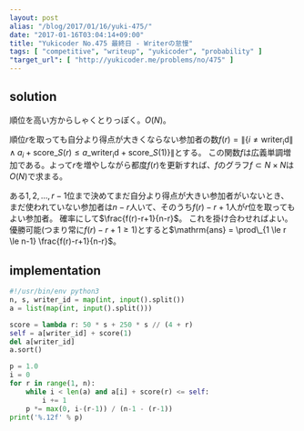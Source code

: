 ```yaml
---
layout: post
alias: "/blog/2017/01/16/yuki-475/"
date: "2017-01-16T03:04:14+09:00"
title: "Yukicoder No.475 最終日 - Writerの怠慢"
tags: [ "competitive", "writeup", "yukicoder", "probability" ]
"target_url": [ "http://yukicoder.me/problems/no/475" ]
---
```


## solution

順位を高い方からしゃくとりっぽく。$O(N)$。

順位$r$を取っても自分より得点が大きくならない参加者の数$f(r) = \|\{ i \ne \mathrm{writer_id} \| \land a_i + \mathrm{score}\_S(r) \le a\_{\mathrm{writer_id}} + \mathrm{score}\_S(1) \}\|$とする。
この関数$f$は広義単調増加である。よって$r$を増やしながら都度$f(r)$を更新すれば、$f$のグラフ$f \subset N \times N$は$O(N)$で求まる。

ある$1, 2, \dots, r-1$位まで決めてまだ自分より得点が大きい参加者がいないとき、まだ使われていない参加者は$n-r$人いて、そのうち$f(r)-r+1$人が$r$位を取ってもよい参加者。
確率にして$\frac{f(r)-r+1}{n-r}$。
これを掛け合わせればよい。優勝可能(つまり常に$f(r)-r+1 \ge 1$)とすると$\mathrm{ans} = \prod\_{1 \le r \le n-1} \frac{f(r)-r+1}{n-r}$。

## implementation

``` python
#!/usr/bin/env python3
n, s, writer_id = map(int, input().split())
a = list(map(int, input().split()))

score = lambda r: 50 * s + 250 * s // (4 + r)
self = a[writer_id] + score(1)
del a[writer_id]
a.sort()

p = 1.0
i = 0
for r in range(1, n):
    while i < len(a) and a[i] + score(r) <= self:
        i += 1
    p *= max(0, i-(r-1)) / (n-1 - (r-1))
print('%.12f' % p)
```
